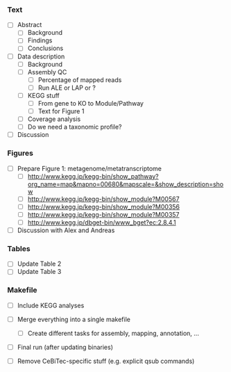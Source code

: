 ### Text
- [ ] Abstract
  - [ ] Background
  - [ ] Findings
  - [ ] Conclusions
- [ ] Data description
  - [ ] Background
  - [ ] Assembly QC
    - [ ] Percentage of mapped reads
    - [ ] Run ALE or LAP or ?
  - [ ] KEGG stuff
    - [ ] From gene to KO to Module/Pathway
    - [ ] Text for Figure 1
  - [ ] Coverage analysis
  - [ ] Do we need a taxonomic profile?
- [ ] Discussion

### Figures
- [ ] Prepare Figure 1: metagenome/metatranscriptome
  - [ ] http://www.kegg.jp/kegg-bin/show_pathway?org_name=map&mapno=00680&mapscale=&show_description=show
  - [ ] http://www.kegg.jp/kegg-bin/show_module?M00567
  - [ ] http://www.kegg.jp/kegg-bin/show_module?M00356
  - [ ] http://www.kegg.jp/kegg-bin/show_module?M00357
  - [ ] http://www.kegg.jp/dbget-bin/www_bget?ec:2.8.4.1
- [ ] Discussion with Alex and Andreas

### Tables
- [ ] Update Table 2
- [ ] Update Table 3

### Makefile
- [ ] Include KEGG analyses
- [ ] Merge everything into a single makefile
  - [ ] Create different tasks for assembly, mapping, annotation, ...
- [ ] Final run (after updating binaries)
- [ ] Remove CeBiTec-specific stuff (e.g. explicit qsub commands)

